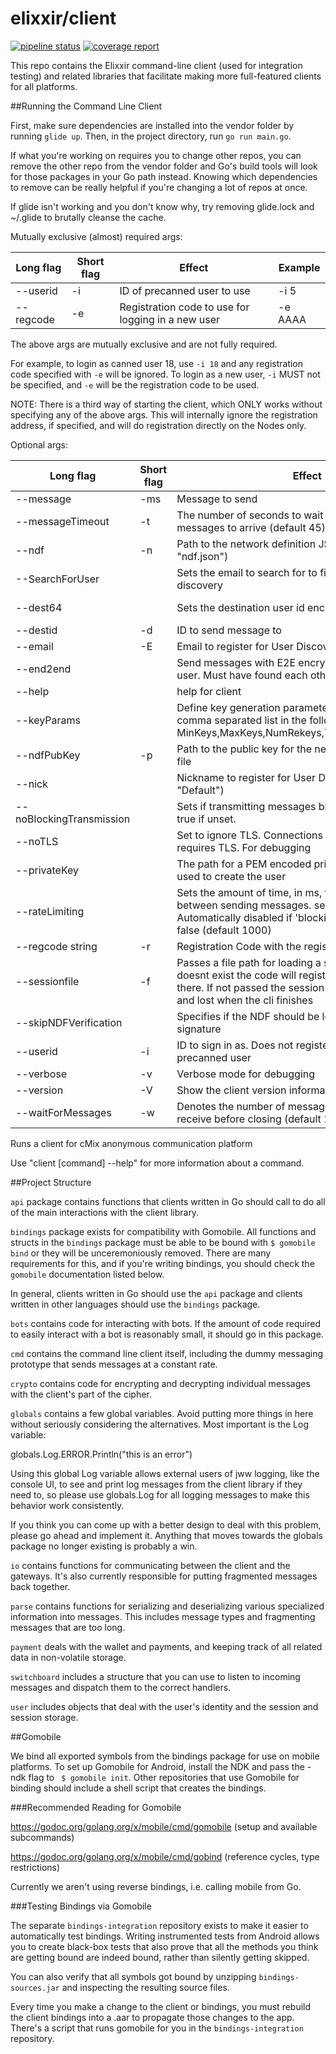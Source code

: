 # elixxir/client

[![pipeline status](https://gitlab.com/elixxir/client/badges/master/pipeline.svg)](https://gitlab.com/elixxir/client/commits/master)
[![coverage report](https://gitlab.com/elixxir/client/badges/master/coverage.svg)](https://gitlab.com/elixxir/client/commits/master)

This repo contains the Elixxir command-line client (used for integration
testing) and related libraries that facilitate making more full-featured
clients for all platforms.

##Running the Command Line Client

First, make sure dependencies are installed into the vendor folder by running
`glide up`. Then, in the project directory, run `go run main.go`.

If what you're working on requires you to change other repos, you can remove
the other repo from the vendor folder and Go's build tools will look for those
packages in your Go path instead. Knowing which dependencies to remove can be
really helpful if you're changing a lot of repos at once.

If glide isn't working and you don't know why, try removing glide.lock and
~/.glide to brutally cleanse the cache.


Mutually exclusive (almost) required args:

|Long flag|Short flag|Effect|Example|
|---|---|---|---|
|--userid|-i|ID of precanned user to use|-i 5|
|--regcode|-e|Registration code to use for logging in a new user|-e AAAA|

The above args are mutually exclusive and are not fully required.

For example, to login as canned user 18, use `-i 18` and any registration code specified with `-e` will be ignored.
To login as a new user, `-i` MUST not be specified, and `-e` will be the registration code to be used.

NOTE: There is a third way of starting the client, which ONLY works without specifying any of the above args.
This will internally ignore the registration address, if specified, and will do registration directly on the Nodes
only.

Optional args:

|Long flag|Short flag|Effect|Example|
|---|---|---|---|
|--message|-ms|Message to send|-m "top of the morning"|
|--messageTimeout|-t|The number of seconds to wait for 'waitForMessages' messages to arrive (default 45)|-t 42|
|--ndf|-n|Path to the network definition JSON file (default "ndf.json")| -n "ndf.json"|
|--SearchForUser| |Sets the email to search for to find a user with user discovery| -s "david@chaum.com|
|--dest64| |Sets the destination user id encoded in base 64| --dest64 "yCvV6AsEK3l+45Gn4awBJ4lpb+hT2sO6yzxjeraRor0="|
|--destid|-d|ID to send message to| -d 69|
|--email|-E|Email to register for User Discovery| -e "david@chaum.com"|
|--end2end| |Send messages with E2E encryption to destination user. Must have found each other via UDB first| -end2end|
|--help| |help for client| --help|
|--keyParams| |Define key generation parameters. Pass values in comma separated list in the following order: MinKeys,MaxKeys,NumRekeys,TTLScalar,MinNumKeys| |
|--ndfPubKey|-p|Path to the public key for the network definition JSON file|
|--nick| |Nickname to register for User Discovery (default "Default")| --nick "zezima"|
|--noBlockingTransmission| |Sets if transmitting messages blocks or not.  Defaults to true if unset.|--noBlockingTransmission|
|--noTLS| |Set to ignore TLS. Connections will fail if the network requires TLS. For debugging|--noTLS|
|--privateKey| |The path for a PEM encoded private key which will be used to create the user|--privateKey "key.pem"|
|--rateLimiting| |Sets the amount of time, in ms, that the client waits between sending messages.  set to zero to disable.  Automatically disabled if 'blockingTransmission' is false (default 1000)| --rateLimiting 100|
|--regcode string|-r|Registration Code with the registration server |--regcode "AAAA"|
|--sessionfile|-f|Passes a file path for loading a session.  If the file doesnt exist the code will register the user and store it there.  If not passed the session will be stored to ram and lost when the cli finishes| -s "user.session"|
|--skipNDFVerification| |Specifies if the NDF should be loaded without the signature|--skipNDFVerification|
|--userid|-i|ID to sign in as. Does not register, must be an available precanned user |-i 32|
|--verbose|-v|Verbose mode for debugging|-v|
|--version|-V|Show the client version information|-V|
|--waitForMessages|-w|Denotes the number of messages the client should receive before closing (default 1)|-w 7|

Runs a client for cMix anonymous communication platform

Use "client [command] --help" for more information about a command.



##Project Structure

`api` package contains functions that clients written in Go should call to do
all of the main interactions with the client library.

`bindings` package exists for compatibility with Gomobile. All functions and
structs in the `bindings` package must be able to be bound with `$ gomobile bind`
or they will be unceremoniously removed. There are many requirements for 
this, and if you're writing bindings, you should check the `gomobile` 
documentation listed below.

In general, clients written in Go should use the `api` package and clients 
written in other languages should use the `bindings` package.

`bots` contains code for interacting with bots. If the amount of code required
to easily interact with a bot is reasonably small, it should go in this package.

`cmd` contains the command line client itself, including the dummy messaging
prototype that sends messages at a constant rate.

`crypto` contains code for encrypting and decrypting individual messages with
the client's part of the cipher. 

`globals` contains a few global variables. Avoid putting more things in here
without seriously considering the alternatives. Most important is the Log 
variable:

globals.Log.ERROR.Println("this is an error")

Using this global Log variable allows external users of jww logging, like the 
console UI, to see and print log messages from the client library if they need
to, so please use globals.Log for all logging messages to make this behavior
work consistently.

If you think you can come up with a better design to deal with this problem, 
please go ahead and implement it. Anything that moves towards the globals 
package no longer existing is probably a win.

`io` contains functions for communicating between the client and the gateways.
It's also currently responsible for putting fragmented messages back together.

`parse` contains functions for serializing and deserializing various specialized
information into messages. This includes message types and fragmenting messages
that are too long.

`payment` deals with the wallet and payments, and keeping track of all related
data in non-volatile storage.

`switchboard` includes a structure that you can use to listen to incoming 
messages and dispatch them to the correct handlers.

`user` includes objects that deal with the user's identity and the session 
and session storage.

##Gomobile

We bind all exported symbols from the bindings package for use on mobile 
platforms. To set up Gomobile for Android, install the NDK and 
pass the -ndk flag to ` $ gomobile init`. Other repositories that use Gomobile
for binding should include a shell script that creates the bindings.

###Recommended Reading for Gomobile

https://godoc.org/golang.org/x/mobile/cmd/gomobile (setup and available 
subcommands)

https://godoc.org/golang.org/x/mobile/cmd/gobind (reference cycles, type 
restrictions)

Currently we aren't using reverse bindings, i.e. calling mobile from Go.

###Testing Bindings via Gomobile

The separate `bindings-integration` repository exists to make it easier to 
automatically test bindings. Writing instrumented tests from Android allows 
you to create black-box tests that also prove that all the methods you think 
are getting bound are indeed bound, rather than silently getting skipped.

You can also verify that all symbols got bound by unzipping `bindings-sources.jar`
and inspecting the resulting source files.

Every time you make a change to the client or bindings, you must rebuild the 
client bindings into a .aar to propagate those changes to the app. There's a 
script that runs gomobile for you in the `bindings-integration` repository.
